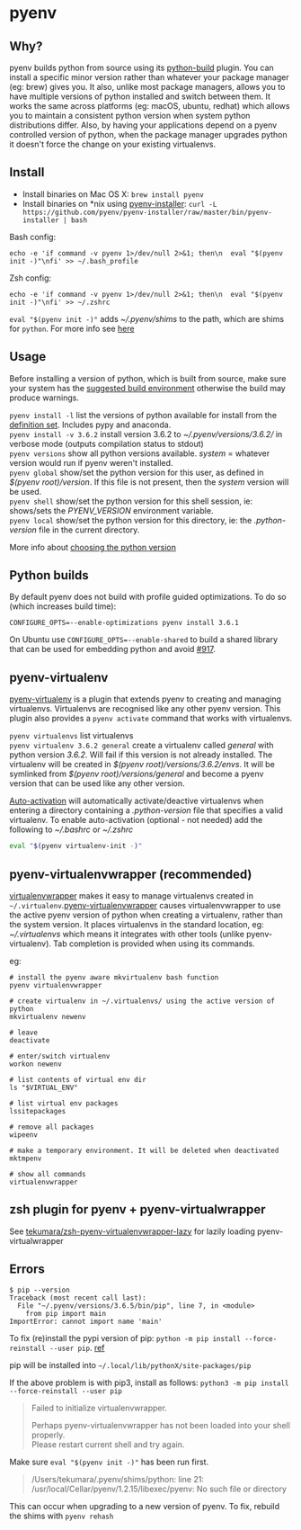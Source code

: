 # pyenv

## Why?

pyenv builds python from source using its [python-build](https://github.com/pyenv/pyenv/tree/master/plugins/python-build) plugin. You can install a specific minor version rather than whatever your package manager (eg: brew) gives you. It also, unlike most package managers, allows you to have multiple versions of python installed and switch between them. It works the same across platforms (eg: macOS, ubuntu, redhat) which allows you to maintain a consistent python version when system python distributions differ. Also, by having your applications depend on a pyenv controlled version of python, when the package manager upgrades python it doesn't force the change on your existing virtualenvs.

## Install

- Install binaries on Mac OS X: `brew install pyenv`
- Install binaries on \*nix using [pyenv-installer](https://github.com/pyenv/pyenv-installer): `curl -L https://github.com/pyenv/pyenv-installer/raw/master/bin/pyenv-installer | bash`

Bash config:

```shell
echo -e 'if command -v pyenv 1>/dev/null 2>&1; then\n  eval "$(pyenv init -)"\nfi' >> ~/.bash_profile
```

Zsh config:

```shell
echo -e 'if command -v pyenv 1>/dev/null 2>&1; then\n  eval "$(pyenv init -)"\nfi' >> ~/.zshrc
```

`eval "$(pyenv init -)"` adds _~/.pyenv/shims_ to the path, which are shims for `python`. For more info see [here](https://github.com/pyenv/pyenv#advanced-configuration)

## Usage

Before installing a version of python, which is built from source, make sure your system has the [suggested build environment](https://github.com/pyenv/pyenv/wiki#suggested-build-environment) otherwise the build may produce warnings.

`pyenv install -l` list the versions of python available for install from the [definition set](https://github.com/pyenv/pyenv/tree/master/plugins/python-build/share/python-build). Includes pypy and anaconda.  
`pyenv install -v 3.6.2` install version 3.6.2 to _~/.pyenv/versions/3.6.2/_ in verbose mode (outputs compilation status to stdout)  
`pyenv versions` show all python versions available. _system_ = whatever version would run if pyenv weren't installed.  
`pyenv global` show/set the python version for this user, as defined in _\$(pyenv root)/version_. If this file is not present, then the _system_ version will be used.  
`pyenv shell` show/set the python version for this shell session, ie: shows/sets the _PYENV_VERSION_ environment variable.  
`pyenv local` show/set the python version for this directory, ie: the _.python-version_ file in the current directory.

More info about [choosing the python version](https://github.com/pyenv/pyenv#choosing-the-python-version)

## Python builds

By default pyenv does not build with profile guided optimizations. To do so (which increases build time):

```
CONFIGURE_OPTS=--enable-optimizations pyenv install 3.6.1
```

On Ubuntu use `CONFIGURE_OPTS=--enable-shared` to build a shared library that can be used for embedding python and avoid [#917](https://github.com/pyenv/pyenv/issues/917).

## pyenv-virtualenv

[pyenv-virtualenv](https://github.com/pyenv/pyenv-virtualenv) is a plugin that extends pyenv to creating and managing virtualenvs. Virtualenvs are recognised like any other pyenv version. This plugin also provides a `pyenv activate` command that works with virtualenvs.

`pyenv virtualenvs` list virtualenvs  
`pyenv virtualenv 3.6.2 general` create a virtualenv called _general_ with python version _3.6.2_. Will fail if this version is not already installed. The virtualenv will be created in _\$(pyenv root)/versions/3.6.2/envs_. It will be symlinked from _\$(pyenv root)/versions/general_ and become a pyenv version that can be used like any other version.

[Auto-activation](https://github.com/pyenv/pyenv-virtualenv#activate-virtualenv) will automatically activate/deactive virtualenvs when entering a directory containing a _.python-version_ file that specifies a valid virtualenv. To enable auto-activation (optional - not needed) add the following to _~/.bashrc_ or _~/.zshrc_

```bash
eval "$(pyenv virtualenv-init -)"
```

## pyenv-virtualenvwrapper (recommended)

[virtualenvwrapper](https://virtualenvwrapper.readthedocs.io/en/latest/) makes it easy to manage virtualenvs created in `~/.virtualenv`.[pyenv-virtualenvwrapper](https://github.com/pyenv/pyenv-virtualenvwrapper) causes virtualenvwrapper to use the active pyenv version of python when creating a virtualenv, rather than the system version. It places virtualenvs in the standard location, eg: _~/.virtualenvs_ which means it integrates with other tools (unlike pyenv-virtualenv). Tab completion is provided when using its commands.

eg:

```shell
# install the pyenv aware mkvirtualenv bash function
pyenv virtualenvwrapper

# create virtualenv in ~/.virtualenvs/ using the active version of python
mkvirtualenv newenv

# leave
deactivate

# enter/switch virtualenv
workon newenv

# list contents of virtual env dir
ls "$VIRTUAL_ENV"

# list virtual env packages
lssitepackages

# remove all packages
wipeenv

# make a temporary environment. It will be deleted when deactivated
mktmpenv

# show all commands
virtualenvwrapper
```

## zsh plugin for pyenv + pyenv-virtualwrapper

See [tekumara/zsh-pyenv-virtualenvwrapper-lazy](https://github.com/tekumara/zsh-pyenv-virtualenvwrapper-lazy) for lazily loading pyenv-virtualwrapper

## Errors

```shell
$ pip --version
Traceback (most recent call last):
  File "~/.pyenv/versions/3.6.5/bin/pip", line 7, in <module>
    from pip import main
ImportError: cannot import name 'main'
```

To fix (re)install the pypi version of pip: `python -m pip install --force-reinstall --user pip`. [ref](https://github.com/pyenv/pyenv/issues/1141)

pip will be installed into `~/.local/lib/pythonX/site-packages/pip`

If the above problem is with pip3, install as follows: `python3 -m pip install --force-reinstall --user pip`

> Failed to initialize virtualenvwrapper.
>
> Perhaps pyenv-virtualenvwrapper has not been loaded into your shell properly.  
> Please restart current shell and try again.

Make sure `eval "$(pyenv init -)"` has been run first.

> /Users/tekumara/.pyenv/shims/python: line 21: /usr/local/Cellar/pyenv/1.2.15/libexec/pyenv: No such file or directory

This can occur when upgrading to a new version of pyenv. To fix, rebuild the shims with `pyenv rehash`
